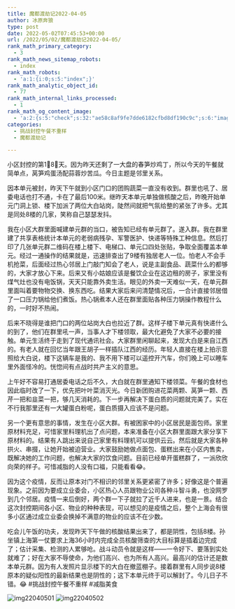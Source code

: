```yaml
---
title: 魔都渡劫记2022-04-05
author: 冰原奔狼
type: post
date: 2022-05-02T07:45:53+00:00
url: /2022/05/02/魔都渡劫记2022-04-05/
rank_math_primary_category:
  - 3
rank_math_news_sitemap_robots:
  - index
rank_math_robots:
  - 'a:1:{i:0;s:5:"index";}'
rank_math_analytic_object_id:
  - 77
rank_math_internal_links_processed:
  - 1
rank_math_og_content_image:
  - 'a:2:{s:5:"check";s:32:"ae58c8af9fe7dde6182cfbd8df190c9c";s:6:"images";a:0:{}}'
categories:
  - 挑战封控午餐不重样
  - 魔都渡劫记

---
```

小区封控的第1⃣️8⃣️天。因为昨天还剩了一大盘的春笋炒鸡丁，所以今天的午餐就简单点，莴笋鸡蛋汤配蒜蓉炒苦瓜。今日主题是邻里关系。

因本单元被封，昨天下午就到小区门口的团购蔬菜一直没有收到。群里也吼了、居委电话也打不通，卡在了最后100米。继昨天本单元单独做核酸之后，昨晚开始单元门洞上锁、楼下加派了两位大白站岗，陡然间就把气氛给整的紧张了许多。尤其是同处8楼的几家，笑称自己瑟瑟发抖。

我在小区大群里面喊建单元群的当口，被告知已经有单元群了。遂入群。我在群里建了共享表格统计本单元的老弱病残孕、军警医护、快递等特殊工种信息。然后打印了几张单元群二维码在楼上楼下、电梯口、单元口四处张贴，争取全面覆盖本单元。经过一通操作的结果就是，迅速排查出了9楼有独居老人一位。怕老人不会手机抢菜，后面经过热心邻居上门敲门知会了老人，说是主副食品、蔬菜什么的都够的，大家才放心下来。后来又有小姑娘应该是餐饮企业在这边租的房子，家里没有煤气灶也没有电饭锅，天天只能靠外卖生活。眼见的外卖一天难似一天，在单元群里面叫着要物物交换、换东西吃。结果大家后来问清楚情况后，一合计直接邻居借了一口压力锅给他们煮饭。热心锅煮本人还在群里面贴各种压力锅操作教程什么的，一时好不热闹。

后来不晓得是谁把门口的两位站岗大白也拉近了群。这样子楼下单元真有快递什么的到了，他们在群里吼一声，当事人才下楼领取，最大化避免了大家不必要的接触。单元生活终于走到了现代通讯社会。大家群里闲聊起来，发现大白是来自江西的。有老人就在回忆当年跟王胡子一样插队江西的经历。年轻人直接在楼上拍示意照给大白说，楼下这辆车是我的、我不用下楼可以遥控开汽车，你们晚上可以睡车里外面怪冷的。恍惚间有点战时共产主义的意思。

上午好不容易打通居委电话之后不久，大白就在群里通知下楼领菜。午餐的食材也因此临时改了一下，优先把叶叶菜消灭光。今日新团购进花菜两颗、莴笋一颗、西芹一把和韭菜一把，够几天消耗的。下一步再解决下蛋白质的问题就完美了。实在不行我那里还有一大罐蛋白粉呢，蛋白质摄入应该不是问题。

另一个更有意思的事情，发生在小区大群。有被困家中的小区居民是面包师。家里原材料充足，可惜家里料理机出了点问题，本来准备在小区大群里面跟大家分享下原材料的。结果有人跳出来说自己家里有料理机可以提供云云。然后就是大家各种拱火、串掇，让她开始被迫营业。大家鼓励她做点面包、蛋糕出来在小区内售卖，既解决她的工作问题，也解决大家的饮食问题。目前已经单开蛋糕群了，一派欣欣向荣的样子。可惜减脂的人没有口福，只能看看😂。

因为这个疫情，反而让原本对门不相识的邻里关系更紧密了许多；好像这是个普遍现象。之前因为要成立业委会，小区热心人员跟物业公司各种斗智斗勇，也没网罗到几个邻居。疫情一来后倒好，两个群一下子就拉了近千人进来，也是一景。结合这次封控期间各小区、物业的种种表现，可以想见的是疫情之后，整个上海会有很多小区通过成立业委会换掉不满意的物业的应该不在少数。

吃会儿午饭的功夫，发现昨天下午做的核酸结果出来了，都是阴性，包括8楼。孙坐镇上海第一仗要求上海36小时内完成全员核酸筛查的大目标算是插着边完成了；估计采集、检测的人累够呛。战斗动员令就是这样——一令好下、要落到实处就难了；好在大家不辱使命，为他们高兴、也为所有人高兴。最高兴的估计还是数本单元群。因为有人发照片显示楼下的大白在撤蓝棚子。接着群里有人同步说8楼原本的疑似阳性的最新结果也是阴性的；这下本单元终于可以解封了。今儿日子不错。😂 #挑战封控午餐不重样 #减脂美食

<img decoding="async" src="https://i0.wp.com/s2.loli.net/2022/05/02/OfFzXdjks6m4luM.jpg?w=640&#038;ssl=1" alt="img22040501" data-recalc-dims="1" />
<img decoding="async" src="https://i0.wp.com/s2.loli.net/2022/05/02/v23sXHPNWt48uCm.jpg?w=640&#038;ssl=1" alt="img22040502" data-recalc-dims="1" />
